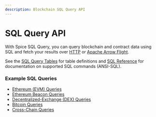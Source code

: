 ```yaml
---
description: Blockchain SQL Query API
---
```


# SQL Query API

With Spice SQL Query, you can query blockchain and contract data using SQL and fetch your results over [HTTP](http-api.md) or [Apache Arrow Flight](apache-arrow-flight-api.md).

See the [SQL Query Tables](../../reference/sql-query-tables/) for table definitions and [SQL Reference](../../reference/sql-reference/) for documentation on supported SQL commands (ANSI-SQL).

### Example SQL Queries

* [Ethereum (EVM) Queries](../../reference/example-ethereum-sql-queries/)
* [Ethereum Beacon Queries](../../reference/example-bitcoin-queries/)
* [Decentralized-Exchange (DEX) Queries](../../reference/example-dex-queries/)
* [Bitcoin Queries](../../reference/example-bitcoin-queries/)
* [Cross-Chain Queries](../../reference/example-cross-chain-queries.md)
